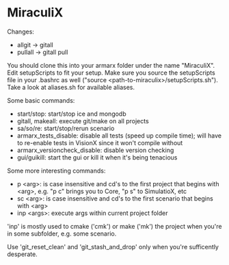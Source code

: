 # MiraculiX

Changes:
- allgit -> gitall
- pullall -> gitall pull

You should clone this into your armarx folder under the name "MiraculiX".
Edit setupScripts to fit your setup. Make sure you source the setupScripts file in your .bashrc as well ("source \<path-to-miraculix\>/setupScripts.sh").
Take a look at aliases.sh for available aliases.

Some basic commands:
- start/stop: start/stop ice and mongodb
- gitall, makeall: execute git/make on all projects
- sa/so/re: start/stop/rerun scenario
- armarx_tests_disable: disable all tests (speed up compile time); will have to re-enable tests in VisionX since it won't compile without
- armarx_versioncheck_disable: disable version checking
- gui/guikill: start the gui or kill it when it's being tenacious

Some more interesting commands:
- p \<arg\>: is case insensitive and cd's to the first project that begins with \<arg\>, e.g. "p c" brings you to Core, "p s" to SimulatioX, etc
- sc \<arg\>: is case insensitive and cd's to the first scenario that begins with \<arg\>
- inp \<args\>: execute args within current project folder

'inp' is mostly used to cmake ('cmk') or make ('mk') the project when you're in some subfolder, e.g. some scenario.

Use 'git_reset_clean' and 'git_stash_and_drop' only when you're sufficently desperate.
